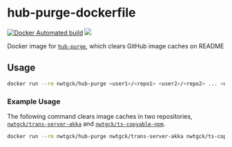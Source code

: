 # hub-purge-dockerfile
[![Docker Automated build](https://img.shields.io/docker/automated/nwtgck/hub-purge.svg)](https://hub.docker.com/r/nwtgck/hub-purge/) [![](https://images.microbadger.com/badges/image/nwtgck/hub-purge.svg)](https://microbadger.com/images/nwtgck/hub-purge "Get your own image badge on microbadger.com")

Docker image for [`hub-purge`](https://github.com/mpyw/hub-purge), which 
clears GitHub image caches on README

## Usage

```bash
docker run --rm nwtgck/hub-purge <user1>/<repo1> <user2>/<repo2> ... <userN>/<repoN>
```

### Example Usage

The following command clears image caches in two repositories, [`nwtgck/trans-server-akka`](https://github.com/nwtgck/trans-server-akka) and [`nwtgck/ts-copyable-npm`](https://github.com/nwtgck/ts-copyable-npm).

```bash
docker run --rm nwtgck/hub-purge nwtgck/trans-server-akka nwtgck/ts-copyable-npm
```
